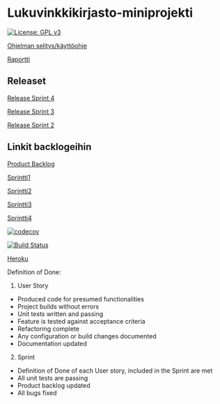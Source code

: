 # Lukuvinkkikirjasto-miniprojekti

[![License: GPL v3](https://img.shields.io/badge/License-GPL%20v3-blue.svg)](https://github.com/karoliinaemilia/Lukuvinkkikirjasto-miniprojekti/blob/master/LICENSE)

[Ohjelman selitys/käyttöohje](https://github.com/karoliinaemilia/Lukuvinkkikirjasto-miniprojekti/blob/master/Kaytto-ohje.md)

[Raportti](https://github.com/karoliinaemilia/Lukuvinkkikirjasto-miniprojekti/blob/master/Raportti.md)

## Releaset

[Release Sprint 4](https://github.com/karoliinaemilia/Lukuvinkkikirjasto-miniprojekti/releases/tag/sprintti4)

[Release Sprint 3](https://github.com/karoliinaemilia/Lukuvinkkikirjasto-miniprojekti/releases/tag/sprint3)

[Release Sprint 2](https://github.com/karoliinaemilia/Lukuvinkkikirjasto-miniprojekti/releases/tag/sprintti2)

## Linkit backlogeihin

[Product Backlog](https://docs.google.com/spreadsheets/d/1Aro0I-WY7YCHkPSGKGB8r2TdpK9SfSF0zFdTCQ5nMlM/edit#gid=0)

[Sprintti1](https://docs.google.com/spreadsheets/d/1Aro0I-WY7YCHkPSGKGB8r2TdpK9SfSF0zFdTCQ5nMlM/edit#gid=1931689956)

[Sprintti2](https://docs.google.com/spreadsheets/d/1Aro0I-WY7YCHkPSGKGB8r2TdpK9SfSF0zFdTCQ5nMlM/edit#gid=924703174)

[Sprintti3](https://docs.google.com/spreadsheets/d/1Aro0I-WY7YCHkPSGKGB8r2TdpK9SfSF0zFdTCQ5nMlM/edit#gid=1702940277)

[Sprintti4](https://docs.google.com/spreadsheets/d/1Aro0I-WY7YCHkPSGKGB8r2TdpK9SfSF0zFdTCQ5nMlM/edit#gid=648541962)

[![codecov](https://codecov.io/gh/karoliinaemilia/Lukuvinkkikirjasto-miniprojekti/branch/master/graph/badge.svg)](https://codecov.io/gh/karoliinaemilia/Lukuvinkkikirjasto-miniprojekti)

[![Build Status](https://travis-ci.org/karoliinaemilia/Lukuvinkkikirjasto-miniprojekti.svg?branch=master)](https://travis-ci.org/karoliinaemilia/Lukuvinkkikirjasto-miniprojekti)

[Heroku](https://lukuvinkkikirjasto.herokuapp.com/)


Definition of Done:

1. User Story

- Produced code for presumed functionalities
- Project builds without errors
- Unit tests written and passing
- Feature is tested against acceptance criteria
- Refactoring complete
- Any configuration or build changes documented
- Documentation updated

2. Sprint

- Definition of Done of each User story, included in the Sprint are met
- All unit tests are passing
- Product backlog updated
- All bugs fixed



